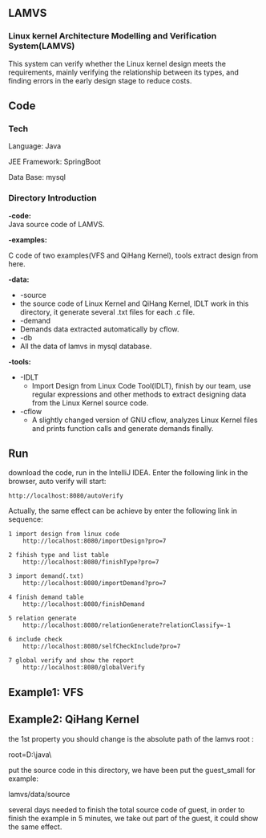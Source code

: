 ## LAMVS

### Linux kernel Architecture Modelling and Verification System(LAMVS)

This system can verify whether the Linux kernel design meets the requirements, mainly verifying the relationship between its types, and finding errors in the early design stage to reduce costs.

## Code

### Tech

Language: Java

JEE Framework: SpringBoot

Data Base: mysql

### Directory Introduction
**-code:**  
Java source code of LAMVS.

**-examples:**  

C code of two examples(VFS and QiHang Kernel), tools extract design from here. 

**-data:**  

+ -source  
+ the source code of Linux Kernel and QiHang Kernel, IDLT work in this directory, it generate several .txt files for each .c file.  
+ -demand  
+ Demands data extracted automatically by cflow.  
+ -db  
+ All the data of lamvs in mysql database.    

**-tools:**  

+ -IDLT
  + Import Design from Linux Code Tool(IDLT), finish by our team, use regular expressions and other methods to extract designing data from the Linux Kernel source code.    
+ -cflow
  + A slightly changed version of GNU cflow, analyzes Linux Kernel files and prints function calls and generate demands finally.


## Run

download the code, run in the IntelliJ IDEA. Enter the following link in the browser, auto verify will start:
```
http://localhost:8080/autoVerify
```

Actually, the same effect can be achieve by enter the following link in sequence:
```
1 import design from linux code
	http://localhost:8080/importDesign?pro=7
	
2 fihish type and list table
	http://localhost:8080/finishType?pro=7

3 import demand(.txt)
	http://localhost:8080/importDemand?pro=7
	
4 finish demand table
	http://localhost:8080/finishDemand

5 relation generate
	http://localhost:8080/relationGenerate?relationClassify=-1

6 include check 
	http://localhost:8080/selfCheckInclude?pro=7

7 global verify and show the report
	http://localhost:8080/globalVerify
```


## Example1: VFS



## Example2: QiHang Kernel 

the 1st property you should change is the absolute path of the lamvs root :

root=D:\java\

put the source code in this directory, we have been put the guest_small for example:

lamvs/data/source



several days needed to finish the total source code of guest, in order to finish the example in 5 minutes, we take out part of the guest, it could show the same effect. 

